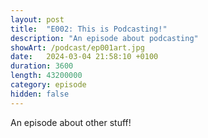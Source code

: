```yaml
---
layout: post
title:  "E002: This is Podcasting!"
description: "An episode about podcasting"
showArt: /podcast/ep001art.jpg
date:   2024-03-04 21:58:10 +0100
duration: 3600
length: 43200000
category: episode
hidden: false
---
```


An episode about other stuff!